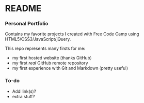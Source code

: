 # README

### Personal Portfolio

Contains my favorite projects I created with Free Code Camp using HTML5/CSS3/JavaScript/jQuery.

This repo represents many firsts for me:

  - my first hosted website (thanks GitHub)
  - my first *real* GitHub remote repository
  - my first experience with Git and Markdown (pretty useful)

### To-do

  - Add link(s)?
  - extra stuff?